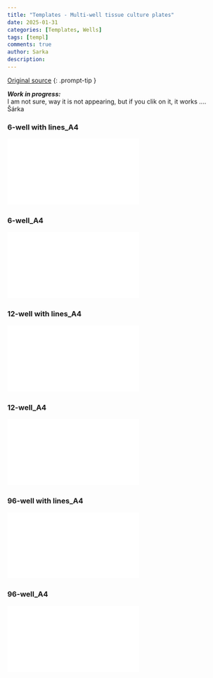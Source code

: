 ```yaml
---
title: "Templates - Multi-well tissue culture plates"
date: 2025-01-31 
categories: [Templates, Wells]
tags: [templ]
comments: true
author: Sarka 
description: 
---
```

>
[Original source](https://www.cellsignet.com/media/templ.html)
{: .prompt-tip }


***Work in progress:*** <br> I am not sure, way it is not appearing, but if you clik on it, it works ....<br> Šárka


### 6-well with lines_A4
![6-well with lines_A4](<../uploads/Templates - Multi-well tissue culture plates/6_notes.pdf>"6-well with lines_A4")

### 6-well_A4
![text](<../uploads/Templates - Multi-well tissue culture plates/6.pdf>)

### 12-well with lines_A4
![12-well with lines_A4](<../uploads/Templates - Multi-well tissue culture plates/12_notes.pdf>"12-well with lines_A4")

### 12-well_A4
![text](<../uploads/Templates - Multi-well tissue culture plates/12.pdf>)

### 96-well with lines_A4
![12-well with lines_A4](<../uploads/Templates - Multi-well tissue culture plates/96_notes.pdf>"96-well with lines_A4")

### 96-well_A4
![text](<../uploads/Templates - Multi-well tissue culture plates/96.pdf>)








